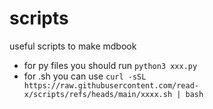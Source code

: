 # scripts
useful scripts to make mdbook

* for py files you should run `python3 xxx.py`
*  for .sh you can use `curl -sSL https://raw.githubusercontent.com/read-x/scripts/refs/heads/main/xxxx.sh | bash`
